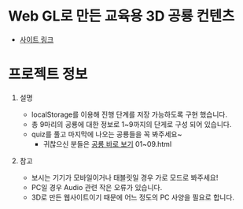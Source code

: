 # Web GL로 만든 교육용 3D 공룡 컨텐츠
* [사이트 링크](https://handeul-kim.github.io/project-kiosk/)
# 프로젝트 정보
1. 설명
   * localStorage를 이용해 진행 단계를 저장 가능하도록 구현 했습니다.
   * 총 9마리의 공룡에 대한 정보로 1~9까지의 단게로 구성 되어 있습니다.
   * quiz를 풀고 마지막에 나오는 공룡들을 꼭 봐주세요~
      * 귀찮으신 분들은 [공룡 바로 보기](https://handeul-kim.github.io/project-kiosk/wg01.html) 01~09.html
   
2. 참고
   * 보시는 기기가 모바일이거나 태블릿일 경우 가로 모드로 봐주세요!
   * PC일 경우 Audio 관련 작은 오류가 있습니다.
   * 3D로 만든 웹사이트이기 때문에 어느 정도의 PC 사양을 필요로 합니다.
